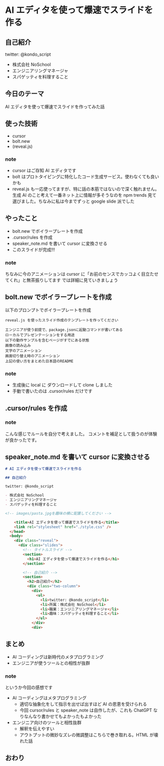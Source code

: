 # AI エディタを使って爆速でスライドを作る

## 自己紹介

twitter: @kondo_script

- 株式会社 NoSchool
- エンジニアリングマネージャ
- スパゲッティを料理すること

<!-- images/pasta.jpgを趣味の横に配置してください -->

## 今日のテーマ

AI エディタを使って爆速でスライドを作ってみた話

## 使った技術

- cursor
- bolt.new
- (reveal.js)
<!-- cursorの横にcursor.jpgを、bolt.newの横にbolt.pngを配置してください-->

### note

- cursor はご存知 AI エディタです
- bolt はプロトタイピングに特化したコード生成サービス。使わなくても良いかも
- reveal.js も一応使ってますが、特に話の本筋ではないので深く触れません。生成 AI のこと考えて一番ネット上に情報が多そうなのを npm trends 見て選びました。ちなみに私は今までずっと google slide 派でした

## やったこと

<!-- この画面は最初はタイトル以外表示せず、箇条書きはクリックするたびにアニメーションで表示するようにしてください。
最後の1行はcursorのセンスでカッコよくアニメーション付きで飛び出るように表示してください -->

- bolt.new でボイラープレートを作成
- .cursor/rules を作成
- speaker_note.md を書いて cursor に変換させる
- このスライドが完成!!!

### note

ちなみに今のアニメーションは cursor に「お前のセンスでカッコよく目立たせてくれ」と無茶振りしてます
では詳細に見ていきましょう

## bolt.new でボイラープレートを作成

以下のプロンプトでボイラープレートを作成

```
reveal.js を使ったスライド作成のテンプレートを作ってください

エンジニアが使う前提で、package.jsonに起動コマンドが書いてある
ローカルでプレゼンテーションをする用途
以下の動作サンプルを含むページがすでにある状態
画像の読み込み
文字のアニメーション
画面切り替え時のアニメーション
上記の使い方をまとめた日本語のREADME
```

### note

- 生成後に local に ダウンロードして clone しました
- 手動で書いたのは .cursor/rules だけです

## .cursor/rules を作成

<!-- speaker_note.mdcの内容をここに引用 -->

### note

こんな感じでルールを自分で考えました。
コメントを補足として扱うのが体験が良かったです。

## speaker_note.md を書いて cursor に変換させる

```speaker_note.md
# AI エディタを使って爆速でスライドを作る

## 自己紹介

twitter: @kondo_script

- 株式会社 NoSchool
- エンジニアリングマネージャ
- スパゲッティを料理すること

<!-- images/pasta.jpgを趣味の横に配置してください -->

```

```HTML
    <title>AI エディタを使って爆速でスライドを作る</title>
    <link rel="stylesheet" href="./style.css" />
  </head>
  <body>
    <div class="reveal">
      <div class="slides">
        <!-- タイトルスライド -->
        <section>
          <h1>AI エディタを使って爆速でスライドを作る</h1>
        </section>

        <!-- 自己紹介 -->
        <section>
          <h2>自己紹介</h2>
          <div class="two-column">
            <div>
              <ul>
                <li>twitter: @kondo_script</li>
                <li>所属：株式会社 NoSchool</li>
                <li>職業：エンジニアリングマネージャ</li>
                <li>趣味：スパゲッティを料理すること</li>
              </ul>
            </div>
            <div>
```

## まとめ

- AI コーディングは新時代のメタプログラミング
- エンジニアが使うツールとの相性が抜群

### note

というか今回の感想です

- AI コーディングはメタプログラミング
  - 適切な抽象化をして指示を出せば出すほど AI の恩恵を受けられる
  - 今回 cursor/rules と speaker_note は自作したが、これも ChatGPT なりなんなり書かせてもよかったもよかった
- エンジニア向けのツールと相性抜群
  - 解釈を伝えやすい
  - アウトプットの微妙なズレの微調整はこちらで巻き取れる。HTML が壊れた話

## おわり

<!-- 最後のページなので何かしらの装飾を入れてください -->
